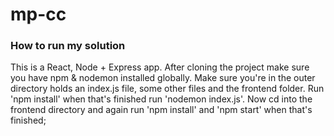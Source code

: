 # mp-cc

### How to run my solution
This is a React, Node + Express app. After cloning the project make sure you have npm & nodemon installed globally. Make sure you're in the outer directory holds an index.js file, some other files and the frontend folder. Run 'npm install' when that's finished run 'nodemon index.js'. Now cd into the frontend directory and again run 'npm install' and 'npm start' when that's finished;
